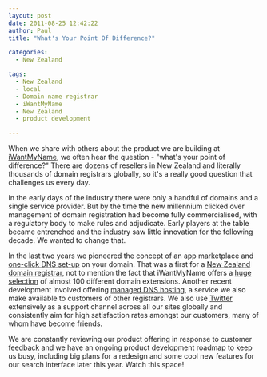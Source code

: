 ```yaml
---
layout: post
date: 2011-08-25 12:42:22
author: Paul
title: "What's Your Point Of Difference?"

categories:
  - New Zealand

tags:
  - New Zealand
  - local
  - Domain name registrar
  - iWantMyName
  - New Zealand
  - product development

---
```


When we share with others about the product we are building at [iWantMyName](https://iwantmyname.co.nz/), we often hear the question - "what's your point of difference?" There are dozens of resellers in New Zealand and literally thousands of domain registrars globally, so it's a really good question that challenges us every day.

In the early days of the industry there were only a handful of domains and a single service provider. But by the time the new millennium clicked over management of domain registration had become fully commercialised, with a regulatory body to make rules and adjudicate. Early players at the table became entrenched and the industry saw little innovation for the following decade. We wanted to change that.

In the last two years we pioneered the concept of an app marketplace and [one-click DNS set-up](https://iwantmyname.co.nz/services) on your domain. That was a first for a [New Zealand domain registrar](https://iwantmyname.co.nz/), not to mention the fact that iWantMyName offers a [huge selection](https://iwantmyname.co.nz/domains/domain-name-registration-list-of-extensions) of almost 100 different domain extensions. Another recent development involved offering [managed DNS hosting](https://iwantmyname.co.nz/dns), a service we also make available to customers of other registrars. We also use [Twitter](http://twitter.com/iWantMyNameNZ) extensively as a support channel across all our sites globally and consistently aim for high satisfaction rates amongst our customers, many of whom have become friends. 

We are constantly reviewing our product offering in response to customer [feedback](http://feedback.iwantmyname.com/forums/8008-general) and we have an ongoing product development roadmap to keep us busy, including big plans for a redesign and some cool new features for our search interface later this year. Watch this space!
